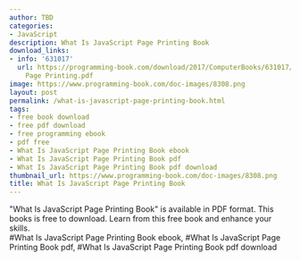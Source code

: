 ```yaml
---
author: TBD
categories:
- JavaScript
description: What Is JavaScript Page Printing Book
download_links:
- info: '631017'
  url: https://programming-book.com/download/2017/ComputerBooks/631017/What Is JavaScript
    Page Printing.pdf
image: https://www.programming-book.com/doc-images/8308.png
layout: post
permalink: /what-is-javascript-page-printing-book.html
tags:
- free book download
- free pdf download
- free programming ebook
- pdf free
- What Is JavaScript Page Printing Book ebook
- What Is JavaScript Page Printing Book pdf
- What Is JavaScript Page Printing Book pdf download
thumbnail_url: https://www.programming-book.com/doc-images/8308.png
title: What Is JavaScript Page Printing Book
---
```


 
<div class="item-desc text-justify">
  "What Is JavaScript Page Printing Book" is available in PDF format. This books is free to download. Learn from this free book and enhance your skills.
  <br>
  #What Is JavaScript Page Printing Book ebook, #What Is JavaScript Page Printing Book pdf, #What Is JavaScript Page Printing Book pdf download
</div>